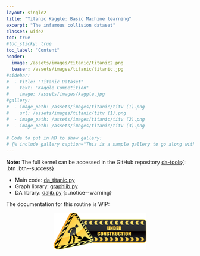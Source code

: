 ```yaml
---
layout: single2
title: "Titanic Kaggle: Basic Machine learning"
excerpt: "The infamous collision dataset"
classes: wide2
toc: true
#toc_sticky: true
toc_label: "Content"
header:
  image: /assets/images/titanic/titanic2.png
  teaser: /assets/images/titanic/titanic.jpg
#sidebar:
#  - title: "Titanic Dataset"
#    text: "Kaggle Competition"
#    image: /assets/images/kaggle.jpg
#gallery:
#  - image_path: /assets/images/titanic/titv (1).png
#    url: /assets/images/titanic/titv (1).png
#  - image_path: /assets/images/titanic/titv (2).png
#  - image_path: /assets/images/titanic/titv (3).png

# Code to put in MD to show gallery:
# {% include gallery caption="This is a sample gallery to go along with this case study." %}
---
```

**Note:**
The full kernel can be accessed in the GitHub repository [da-tools](https://github.com/pascal-winter/da-tools/){: .btn .btn--success}   
- Main code: [da_titanic.py](https://github.com/pascal-winter/da-tools/blob/master/da_titanic.py)
- Graph library: [graphlib.py](https://github.com/pascal-winter/da-tools/blob/master/libpw/graphlib.py)
- DA library: [dalib.py](https://github.com/pascal-winter/da-tools/blob/master/libpw/dalib.py)
{: .notice--warning}

The documentation for this routine is WIP:
<div>
 <p align="center">
   <img src="/assets/images/wip2.png" alt="wip"
 	   title="Under Construction" width="250" height="100" />
 </p>
</div>
